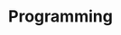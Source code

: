 ---
layout: default
title: Programming
nav_order: 3
has_children: true
permalink: /docs/programming
---